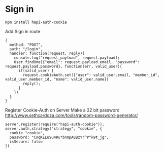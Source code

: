 # Sign in

```
npm install hapi-auth-cookie
```
Add Sign in route
```
{
  method: "POST",
  path: "/login",
  handler: function(request, reply){
    console.log("request_payload", request.payload);
    User.findOne({"email": request.payload.email, "password": request.payload.password}, function(err, valid_user){
      if(valid_user) {
        request.cookieAuth.set({"user": valid_user.email, "member_id", valid_user.member_id, "name": valid_user.name})
        reply();
      }
    })
  }
}
```
Register Cookie-Auth on Server
Make a 32 bit password
http://www.sethcardoza.com/tools/random-password-generator/
```
server.register(require("hapi-auth-cookie"));
server.auth.strategy("strategy", "cookie", {
  cookie "cookie",
  password: "CnqKELu9u4Ru*bnmpAQBzYr^P^k9t_jg",
  isSecure: false
})
```
